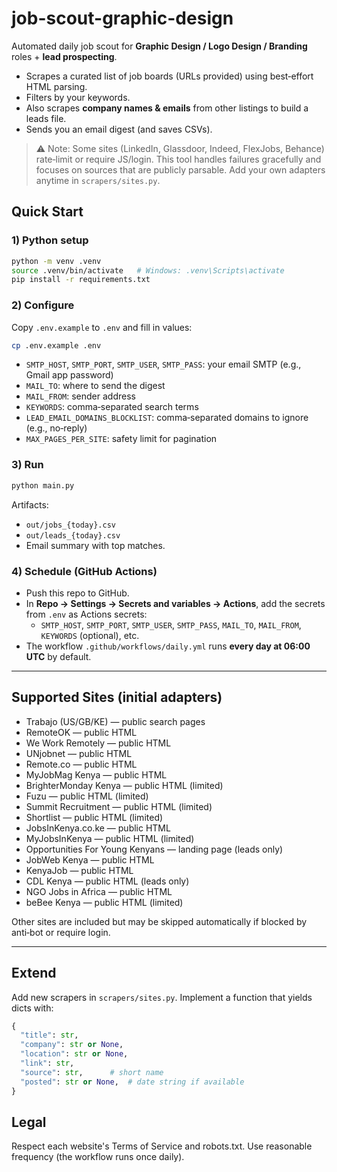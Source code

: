 # job-scout-graphic-design

Automated daily job scout for **Graphic Design / Logo Design / Branding** roles + **lead prospecting**.
- Scrapes a curated list of job boards (URLs provided) using best‑effort HTML parsing.
- Filters by your keywords.
- Also scrapes **company names & emails** from other listings to build a leads file.
- Sends you an email digest (and saves CSVs).

> ⚠️ Note: Some sites (LinkedIn, Glassdoor, Indeed, FlexJobs, Behance) rate‑limit or require JS/login.
> This tool handles failures gracefully and focuses on sources that are publicly parsable.
> Add your own adapters anytime in `scrapers/sites.py`.

## Quick Start

### 1) Python setup
```bash
python -m venv .venv
source .venv/bin/activate   # Windows: .venv\Scripts\activate
pip install -r requirements.txt
```

### 2) Configure
Copy `.env.example` to `.env` and fill in values:
```bash
cp .env.example .env
```

- `SMTP_HOST`, `SMTP_PORT`, `SMTP_USER`, `SMTP_PASS`: your email SMTP (e.g., Gmail app password)
- `MAIL_TO`: where to send the digest
- `MAIL_FROM`: sender address
- `KEYWORDS`: comma‑separated search terms
- `LEAD_EMAIL_DOMAINS_BLOCKLIST`: comma‑separated domains to ignore (e.g., no‑reply)
- `MAX_PAGES_PER_SITE`: safety limit for pagination

### 3) Run
```bash
python main.py
```

Artifacts:
- `out/jobs_{today}.csv`
- `out/leads_{today}.csv`
- Email summary with top matches.

### 4) Schedule (GitHub Actions)
- Push this repo to GitHub.
- In **Repo → Settings → Secrets and variables → Actions**, add the secrets from `.env` as Actions secrets:
  - `SMTP_HOST`, `SMTP_PORT`, `SMTP_USER`, `SMTP_PASS`, `MAIL_TO`, `MAIL_FROM`, `KEYWORDS` (optional), etc.
- The workflow `.github/workflows/daily.yml` runs **every day at 06:00 UTC** by default.

---

## Supported Sites (initial adapters)
- Trabajo (US/GB/KE) — public search pages
- RemoteOK — public HTML
- We Work Remotely — public HTML
- UNjobnet — public HTML
- Remote.co — public HTML
- MyJobMag Kenya — public HTML
- BrighterMonday Kenya — public HTML (limited)
- Fuzu — public HTML (limited)
- Summit Recruitment — public HTML (limited)
- Shortlist — public HTML (limited)
- JobsInKenya.co.ke — public HTML
- MyJobsInKenya — public HTML (limited)
- Opportunities For Young Kenyans — landing page (leads only)
- JobWeb Kenya — public HTML
- KenyaJob — public HTML
- CDL Kenya — public HTML (leads only)
- NGO Jobs in Africa — public HTML
- beBee Kenya — public HTML (limited)

Other sites are included but may be skipped automatically if blocked by anti‑bot or require login.

---

## Extend
Add new scrapers in `scrapers/sites.py`. Implement a function that yields dicts with:
```python
{
  "title": str,
  "company": str or None,
  "location": str or None,
  "link": str,
  "source": str,      # short name
  "posted": str or None,  # date string if available
}
```

## Legal
Respect each website's Terms of Service and robots.txt.
Use reasonable frequency (the workflow runs once daily).
